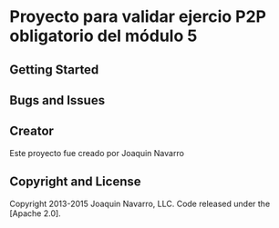 # Proyecto para validar ejercio P2P obligatorio del módulo 5

## Getting Started


## Bugs and Issues


## Creator

Este proyecto fue creado por Joaquin Navarro


## Copyright and License

Copyright 2013-2015 Joaquin Navarro, LLC. Code released under the [Apache 2.0].